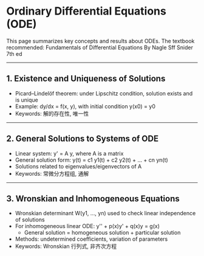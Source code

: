 # Ordinary Differential Equations (ODE)


This page summarizes key concepts and results about ODEs.
The textbook recommended: Fundamentals of Differential Equations By Nagle Sff Snider 7th ed

---

## 1. Existence and Uniqueness of Solutions
- Picard–Lindelöf theorem: under Lipschitz condition, solution exists and is unique
- Example: dy/dx = f(x, y), with initial condition y(x0) = y0
- Keywords: 解的存在性, 唯一性

---

## 2. General Solutions to Systems of ODE
- Linear system: y' = A y, where A is a matrix
- General solution form: y(t) = c1 y1(t) + c2 y2(t) + … + cn yn(t)
- Solutions related to eigenvalues/eigenvectors of A
- Keywords: 常微分方程组, 通解

---

## 3. Wronskian and Inhomogeneous Equations
- Wronskian determinant W(y1, …, yn) used to check linear independence of solutions
- For inhomogeneous linear ODE: y'' + p(x)y' + q(x)y = g(x)
  - General solution = homogeneous solution + particular solution
- Methods: undetermined coefficients, variation of parameters
- Keywords: Wronskian 行列式, 非齐次方程

